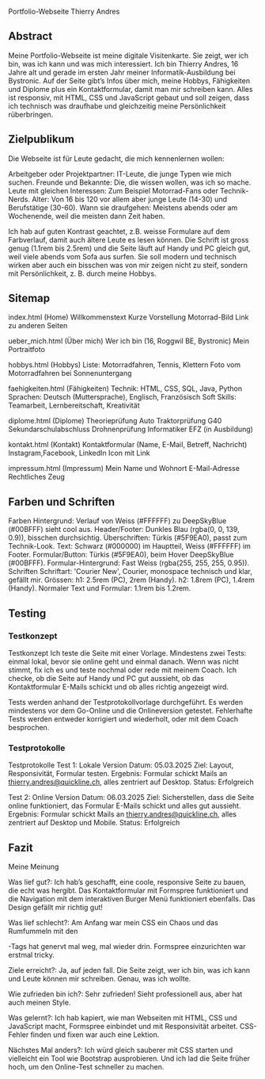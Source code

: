 Portfolio-Webseite Thierry Andres

## Abstract ##
Meine Portfolio-Webseite ist meine digitale Visitenkarte. Sie zeigt, wer ich bin, was ich kann und
was mich interessiert. Ich bin Thierry Andres, 16 Jahre alt und gerade im ersten Jahr meiner 
Informatik-Ausbildung bei Bystronic. Auf der Seite gibt’s Infos über mich, meine Hobbys, Fähigkeiten und 
Diplome plus ein Kontaktformular, damit man mir schreiben kann. Alles ist responsiv, mit HTML, CSS und JavaScript gebaut 
und soll zeigen, dass ich technisch was draufhabe und gleichzeitig meine Persönlichkeit rüberbringen.


## Zielpublikum ##

Die Webseite ist für Leute gedacht, die mich kennenlernen wollen:

Arbeitgeber oder Projektpartner: IT-Leute, die junge Typen wie mich suchen.
Freunde und Bekannte: Die, die wissen wollen, was ich so mache.
Leute mit gleichen Interessen: Zum Beispiel Motorrad-Fans oder Technik-Nerds.
Alter: Von 16 bis 120 vor allem aber junge Leute (14-30) und Berufstätige (30-60).
Wann sie draufgehen: Meistens abends oder am Wochenende, weil die meisten dann Zeit haben.

Ich hab auf guten Kontrast geachtet, z.B. weisse Formulare auf dem Farbverlauf, damit auch
ältere Leute es lesen können. Die Schrift ist gross genug (1.1rem bis 2.5rem) und die Seite läuft 
auf Handy und PC gleich gut, weil viele abends vom Sofa aus surfen. Sie soll modern und technisch wirken 
aber auch ein bisschen was von mir zeigen nicht zu steif, sondern mit Persönlichkeit, z. B. durch meine Hobbys.

## Sitemap ##
index.html (Home)
Willkommenstext
Kurze Vorstellung
Motorrad-Bild
Link zu anderen Seiten

ueber_mich.html (Über mich)
Wer ich bin (16, Roggwil BE, Bystronic)
Mein Portraitfoto

hobbys.html (Hobbys)
Liste: Motorradfahren, Tennis, Klettern
Foto vom Motorradfahren bei Sonnenuntergang

faehigkeiten.html (Fähigkeiten)
Technik: HTML, CSS, SQL, Java, Python
Sprachen: Deutsch (Muttersprache), Englisch, Französisch
Soft Skills: Teamarbeit, Lernbereitschaft, Kreativität

diplome.html (Diplome)
Theorieprüfung Auto
Traktorprüfung G40
Sekundarschulabschluss
Drohnenprüfung
Informatiker EFZ (in Ausbildung)

kontakt.html (Kontakt)
Kontaktformular (Name, E-Mail, Betreff, Nachricht)
Instagram,Facebook, LinkedIn Icon mit Link

impressum.html (Impressum)
Mein Name und Wohnort
E-Mail-Adresse
Rechtliches Zeug


## Farben und Schriften ##

Farben
Hintergrund: Verlauf von Weiss (#FFFFFF) zu DeepSkyBlue (#00BFFF) sieht cool aus.
Header/Footer: Dunkles Blau (rgba(0, 0, 139, 0.9)), bisschen durchsichtig.
Überschriften: Türkis (#5F9EA0), passt zum Technik-Look.
Text: Schwarz (#000000) im Hauptteil, Weiss (#FFFFFF) im Footer.
Formular/Button: Türkis (#5F9EA0), beim Hover DeepSkyBlue (#00BFFF).
Formular-Hintergrund: Fast Weiss (rgba(255, 255, 255, 0.95)).
Schriften
Schriftart: 'Courier New', Courier, monospace technisch und klar, gefällt mir.
Grössen:
h1: 2.5rem (PC), 2rem (Handy).
h2: 1.8rem (PC), 1.4rem (Handy).
Normaler Text und Formular: 1.1rem bis 1.2rem.

## Testing ##

### Testkonzept ###
Testkonzept
Ich teste die Seite mit einer Vorlage. Mindestens zwei Tests: 
einmal lokal, bevor sie online geht und einmal danach. Wenn was nicht stimmt, 
fix ich es und teste nochmal oder rede mit meinem Coach. Ich checke, ob die Seite auf Handy und PC gut aussieht, 
ob das Kontaktformular E-Mails schickt und ob alles richtig angezeigt wird.

Tests werden anhand der Testprotokollvorlage durchgeführt. Es werden mindestens 
vor dem Go-Online und die Onlineversion getestet. Fehlerhafte Tests werden 
entweder korrigiert und wiederholt, oder mit dem Coach besprochen.

### Testprotokolle ###

Testprotokolle
Test 1: Lokale Version
Datum: 05.03.2025
Ziel: Layout, Responsivität, Formular testen.
Ergebnis: Formular schickt Mails an thierry.andres@quickline.ch, alles zentriert auf Desktop.
Status: Erfolgreich

Test 2: Online Version
Datum: 06.03.2025
Ziel: Sicherstellen, dass die Seite online funktioniert, das Formular E-Mails schickt und alles gut aussieht.
Ergebnis: Formular schickt Mails an thierry.andres@quickline.ch, alles zentriert auf Desktop und Mobile.
Status: Erfolgreich



## Fazit ##

Meine Meinung

Was lief gut?: Ich hab’s geschafft, eine coole, responsive Seite zu bauen, die echt was hergibt. 
Das Kontaktformular mit Formspree funktioniert und die Navigation mit dem interaktiven Burger Menü funktioniert ebenfalls. Das Design gefällt mir richtig gut!

Was lief schlecht?: Am Anfang war mein CSS ein Chaos und das Rumfummeln mit den <div>-Tags hat genervt mal weg, mal wieder drin. Formspree einzurichten war erstmal tricky.

Ziele erreicht?: Ja, auf jeden fall. Die Seite zeigt, wer ich bin, was ich kann und Leute können mir schreiben. Genau, was ich wollte.

Wie zufrieden bin ich?: Sehr zufrieden! Sieht professionell aus, aber hat auch meinen Style.

Was gelernt?: Ich hab kapiert, wie man Webseiten mit HTML, CSS und JavaScript macht, Formspree einbindet und mit Responsivität arbeitet. CSS-Fehler finden und fixen war auch eine Lektion.

Nächstes Mal anders?: Ich würd gleich sauberer mit CSS starten und vielleicht ein Tool wie Bootstrap ausprobieren. Und ich lad die Seite früher hoch, um den Online-Test schneller zu machen.